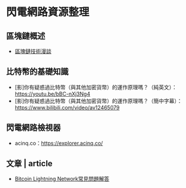 # 閃電網路資源整理 

## 區塊鏈概述

* [區塊鏈技術漫談](區塊鏈技術漫談.md)

## 比特幣的基礎知識
* [影]你有疑惑過比特幣（與其他加密貨幣）的運作原理嗎？（純英文）：https://youtu.be/bBC-nXj3Ng4
* [影]你有疑惑過比特幣（與其他加密貨幣）的運作原理嗎？（簡中字幕）：https://www.bilibili.com/video/av12465079

## 閃電網路檢視器
* acinq.co：https://explorer.acinq.co/

## 文章 | article

* [Bitcoin Lightning Network常見問題解答](/article/Bitcoin-Lightning-Network-FAQ.md)